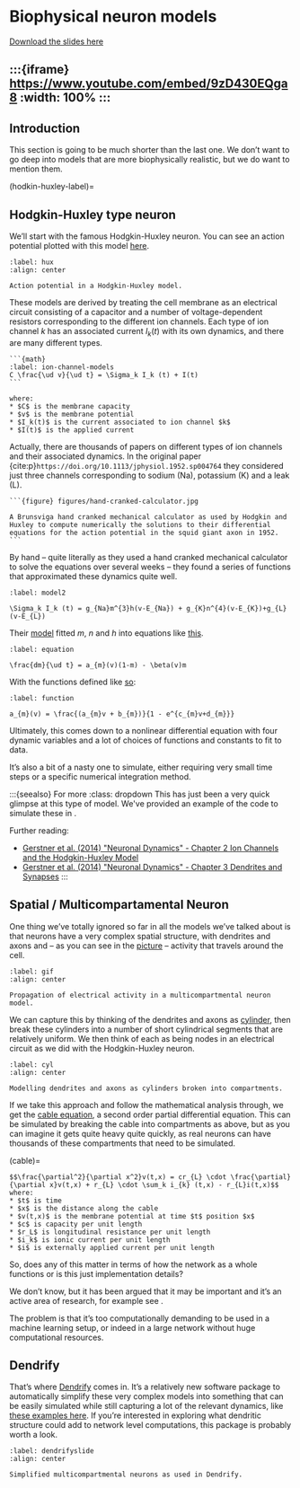# Biophysical neuron models

[Download the slides here](slides/W1-V3-biophysical-models.pptx)

:::{iframe} https://www.youtube.com/embed/9zD430EQga8
:width: 100%
:::
---

## Introduction

This section is going to be much shorter than the last one. We don’t want to go deep into models that are more biophysically realistic, but we do want to mention them.

(hodkin-huxley-label)=
## Hodgkin-Huxley type neuron

We’ll start with the famous Hodgkin-Huxley neuron. You can see an action potential plotted with this model [here](#hux).

```{figure} #hodgkin-huxley-fig-label
:label: hux
:align: center

Action potential in a Hodgkin-Huxley model.
```

These models are derived by treating the cell membrane as an electrical circuit consisting of a capacitor and a number of voltage-dependent resistors corresponding to the different ion channels. Each type of ion channel $k$ has an associated current $I_k (t)$ with its own dynamics, and there are many different types.

````{important} Hodgkin-Huxley-type model definition
```{math}
:label: ion-channel-models
C \frac{\ud v}{\ud t} = \Sigma_k I_k (t) + I(t)
```

where:
* $C$ is the membrane capacity
* $v$ is the membrane potential
* $I_k(t)$ is the current associated to ion channel $k$
* $I(t)$ is the applied current
````

Actually, there are thousands of papers on different types of ion channels and their associated dynamics.
In the original paper {cite:p}`https://doi.org/10.1113/jphysiol.1952.sp004764` they considered just three channels corresponding to sodium (Na), potassium (K) and a leak (L).

````{margin}
```{figure} figures/hand-cranked-calculator.jpg

A Brunsviga hand cranked mechanical calculator as used by Hodgkin and Huxley to compute numerically the solutions to their differential equations for the action potential in the squid giant axon in 1952. 
```
````

By hand – quite literally as they used a hand cranked mechanical calculator to solve the equations over several weeks – they found a series of functions that approximated these dynamics quite well.

```{math}
:label: model2

\Sigma_k I_k (t) = g_{Na}m^{3}h(v-E_{Na}) + g_{K}n^{4}(v-E_{K})+g_{L}(v-E_{L})

```

Their [model](#model2) fitted $m$, $n$ and $h$ into equations like [this](#equation). 

```{math}
:label: equation

\frac{dm}{\ud t} = a_{m}(v)(1-m) - \beta(v)m

```

With the functions defined like [so](#function):

```{math}
:label: function

a_{m}(v) = \frac{(a_{m}v + b_{m})}{1 - e^{c_{m}v+d_{m}}}

```

Ultimately, this comes down to a nonlinear differential equation with four dynamic variables and a lot of choices of functions and constants to fit to data.

It’s also a bit of a nasty one to simulate, either requiring very small time steps or a specific numerical integration method.

:::{seealso} For more
:class: dropdown
This has just been a very quick glimpse at this type of model.
We've provided an example of the code to simulate these in [](./code-for-figures.ipynb).

Further reading:
* [Gerstner et al. (2014) "Neuronal Dynamics" - Chapter 2 Ion Channels and the Hodgkin-Huxley Model](https://neuronaldynamics.epfl.ch/online/Ch2.html)
* [Gerstner et al. (2014) "Neuronal Dynamics" - Chapter 3 Dendrites and Synapses](https://neuronaldynamics.epfl.ch/online/Ch3.html)
:::

## Spatial / Multicompartamental Neuron

One thing we’ve totally ignored so far in all the models we’ve talked about is that neurons have a very complex spatial structure, with dendrites and axons and – as you can see in the [picture](#gif) – activity that travels around the cell.

```{figure} figures/neurongif.gif
:label: gif
:align: center

Propagation of electrical activity in a multicompartmental neuron model.
```

We can capture this by thinking of the dendrites and axons as [cylinder](#cyl), then break these cylinders into a number of short cylindrical segments that are relatively uniform. We then think of each as being nodes in an electrical circuit as we did with the Hodgkin-Huxley neuron.

```{figure} figures/cylinders.png
:label: cyl
:align: center

Modelling dendrites and axons as cylinders broken into compartments.
```

If we take this approach and follow the mathematical analysis through, we get the [cable equation](#cable), a second order partial differential equation.
This can be simulated by breaking the cable into compartments as above, but as you can imagine it gets quite heavy quite quickly, as real neurons can have thousands of these compartments that need to be simulated.

(cable)=
````{important} Cable equation definition
$$\frac{\partial^2}{\partial x^2}v(t,x) = cr_{L} \cdot \frac{\partial}{\partial x}v(t,x) + r_{L} \cdot \sum_k i_{k} (t,x) - r_{L}i(t,x)$$
where:
* $t$ is time
* $x$ is the distance along the cable
* $v(t,x)$ is the membrane potential at time $t$ position $x$
* $c$ is capacity per unit length
* $r_L$ is longitudinal resistance per unit length
* $i_k$ is ionic current per unit length
* $i$ is externally applied current per unit length
````

So, does any of this matter in terms of how the network as a whole functions or is this just implementation details?

We don’t know, but it has been argued that it may be important and it’s an active area of research, for example see [](https://doi.org/10.48550/arXiv.2306.08007).

The problem is that it’s too computationally demanding to be used in a machine learning setup, or indeed in a large network without huge computational resources.

## Dendrify

That’s where [Dendrify](https://dendrify.readthedocs.io/en/latest/) comes in. It’s a relatively new software package to automatically simplify these very complex models into something that can be easily simulated while still capturing a lot of the relevant dynamics, like [these examples here](#dendrifyslide). If you’re interested in exploring what dendritic structure could add to network level computations, this package is probably worth a look.

```{figure} figures/dendrify.png
:label: dendrifyslide
:align: center

Simplified multicompartmental neurons as used in Dendrify.
```